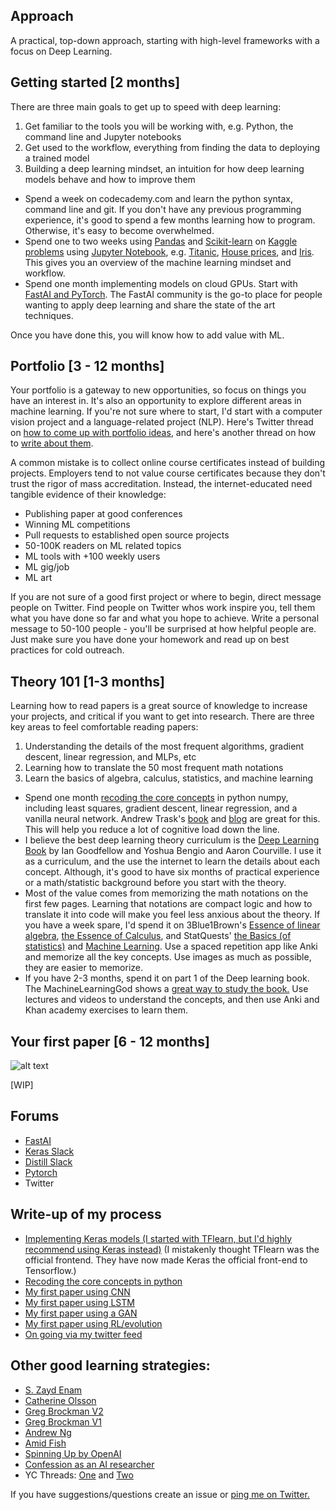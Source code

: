 ## Approach
A practical, top-down approach, starting with high-level frameworks with a focus on Deep Learning.

## Getting started [2 months]

There are three main goals to get up to speed with deep learning: 
1) Get familiar to the tools you will be working with, e.g. Python, the command line and Jupyter notebooks
2) Get used to the workflow, everything from finding the data to deploying a trained model
3) Building a deep learning mindset, an intuition for how deep learning models behave and how to improve them

- Spend a week on codecademy.com and learn the python syntax, command line and git. If you don't have any previous programming experience, it's good to spend a few months learning how to program. Otherwise, it's easy to become overwhelmed. 
- Spend one to two weeks using [Pandas](https://www.youtube.com/watch?v=yzIMircGU5I&list=PL5-da3qGB5ICCsgW1MxlZ0Hq8LL5U3u9y) and [Scikit-learn](http://scikit-learn.org/stable/) on [Kaggle problems](https://www.kaggle.com/competitions?sortBy=grouped&group=general&page=1&pageSize=20&category=gettingStarted) using [Jupyter Notebook](https://www.youtube.com/watch?v=HW29067qVWk&t=375s), e.g. [Titanic](https://www.kaggle.com/c/titanic), [House prices](https://www.kaggle.com/c/house-prices-advanced-regression-techniques), and [Iris](https://www.kaggle.com/uciml/iris). This gives you an overview of the machine learning mindset and workflow. 
- Spend one month implementing models on cloud GPUs. Start with [FastAI and PyTorch](http://course.fast.ai/). The FastAI community is the go-to place for people wanting to apply deep learning and share the state of the art techniques.

Once you have done this, you will know how to add value with ML. 


## Portfolio [3 - 12 months]

Your portfolio is a gateway to new opportunities, so focus on things you have an interest in. It's also an opportunity to explore different areas in machine learning. If you're not sure where to start, I'd start with a computer vision project and a language-related project (NLP). Here's Twitter thread on [how to come up with portfolio ideas](https://twitter.com/EmilWallner/status/1184723538810413056), and here's another thread on how to [write about them](https://twitter.com/EmilWallner/status/1162289417140264960). 

A common mistake is to collect online course certificates instead of building projects. Employers tend to not value course certificates because they don't trust the rigor of mass accreditation. Instead, the internet-educated need tangible evidence of their knowledge:

- Publishing paper at good conferences
- Winning ML competitions
- Pull requests to established open source projects
- 50-100K readers on ML related topics
- ML tools with +100 weekly users
- ML gig/job
- ML art

If you are not sure of a good first project or where to begin, direct message people on Twitter. Find people on Twitter whos work inspire you, tell them what you have done so far and what you hope to achieve. Write a personal message to 50-100 people - you'll be surprised at how helpful people are. Just make sure you have done your homework and read up on best practices for cold outreach. 

## Theory 101 [1-3 months]

Learning how to read papers is a great source of knowledge to increase your projects, and critical if you want to get into research. There are three key areas to feel comfortable reading papers:
1) Understanding the details of the most frequent algorithms, gradient descent, linear regression, and MLPs, etc
2) Learning how to translate the 50 most frequent math notations
3) Learn the basics of algebra, calculus, statistics, and machine learning

- Spend one month [recoding the core concepts](https://github.com/emilwallner/Deep-Learning-From-Scratch) in python numpy, including least squares, gradient descent, linear regression, and a vanilla neural network. Andrew Trask's [book](https://www.manning.com/books/grokking-deep-learning) and [blog](https://iamtrask.github.io/) are great for this. This will help you reduce a lot of cognitive load down the line. 
-  I believe the best deep learning theory curriculum is the [Deep Learning Book](http://www.deeplearningbook.org/) by Ian Goodfellow and Yoshua Bengio and Aaron Courville. I use it as a curriculum, and the use the internet to learn the details about each concept. Although, it's good to have six months of practical experience or a math/statistic background before you start with the theory. 
- Most of the value comes from memorizing the math notations on the first few pages. Learning that notations are compact logic and how to translate it into code will make you feel less anxious about the theory. If you have a week spare, I'd spend it on 3Blue1Brown's [Essence of linear algebra](https://www.youtube.com/watch?v=fNk_zzaMoSs&list=PLZHQObOWTQDPD3MizzM2xVFitgF8hE_ab), [the Essence of Calculus](https://www.youtube.com/watch?v=WUvTyaaNkzM&list=PLZHQObOWTQDMsr9K-rj53DwVRMYO3t5Yr), and StatQuests' [the Basics (of statistics)](https://www.youtube.com/watch?v=qBigTkBLU6g&list=PLblh5JKOoLUK0FLuzwntyYI10UQFUhsY9) and [Machine Learning](https://www.youtube.com/watch?v=Gv9_4yMHFhI&list=PLblh5JKOoLUICTaGLRoHQDuF_7q2GfuJF). Use a spaced repetition app like Anki and memorize all the key concepts. Use images as much as possible, they are easier to memorize. 
- If you have 2-3 months, spend it on part 1 of the Deep learning book. The MachineLearningGod shows a [great way to study the book.](https://www.youtube.com/watch?v=bzp5bQY7XmE&list=PLh6SAYydrIpc8uCGc_KxjLSDRV6tfT10u&index=2) Use lectures and videos to understand the concepts, and then use Anki and Khan academy exercises to learn them. 

## Your first paper [6 - 12 months]

![alt text](https://i.imgur.com/SMSyuhV.jpg)

[WIP]



## Forums
- [FastAI](http://forums.fast.ai/)
- [Keras Slack](https://keras-slack-autojoin.herokuapp.com/)
- [Distill Slack](https://join.slack.com/t/distillpub/shared_invite/enQtMzg1NzU3MzEzMTg3LWJkNmQ4Y2JlNjJkNDlhYTU2ZmQxMGFkM2NiMTI2NGVjNzJkOTdjNTFiOGZmNDBjNTEzZGUwM2U0Mzg4NDAyN2E)
- [Pytorch](https://discuss.pytorch.org/)
- Twitter


## Write-up of my process
- [Implementing Keras models (I started with TFlearn, but I'd highly recommend using Keras instead)](https://blog.floydhub.com/my-first-weekend-of-deep-learning/) (I mistakenly thought TFlearn was the official frontend. They have now made Keras the official front-end to Tensorflow.)
- [Recoding the core concepts in python](https://blog.floydhub.com/coding-the-history-of-deep-learning/)
- [My first paper using CNN](https://blog.floydhub.com/colorizing-b&w-photos-with-neural-networks/)
- [My first paper using LSTM](https://blog.floydhub.com/turning-design-mockups-into-code-with-deep-learning/)
- [My first paper using a GAN](http://www.aiartonline.com/design/emil-wallner/)
- [My first paper using RL/evolution](https://github.com/corewarai/open_project)
- [On going via my twitter feed](https://twitter.com/EmilWallner)

## Other good learning strategies:
- [S. Zayd Enam](http://ai.stanford.edu/~zayd/why-is-machine-learning-hard.html)
- [Catherine Olsson](https://80000hours.org/articles/ml-engineering-career-transition-guide/)
- [Greg Brockman V2](https://blog.gregbrockman.com/how-i-became-a-machine-learning-practitioner)
- [Greg Brockman V1](https://www.quora.com/What-are-the-best-ways-to-pick-up-Deep-Learning-skills-as-an-engineer)
- [Andrew Ng](https://www.youtube.com/watch?v=F1ka6a13S9I)
- [Amid Fish](http://amid.fish/reproducing-deep-rl)
- [Spinning Up by OpenAI](https://spinningup.openai.com/en/latest/spinningup/spinningup.html)
- [Confession as an AI researcher](https://www.reddit.com/r/MachineLearning/comments/73n9pm/d_confession_as_an_ai_researcher_seeking_advice/)
- YC Threads: [One](https://news.ycombinator.com/item?id=20765553) and [Two](https://news.ycombinator.com/item?id=18421422)

If you have suggestions/questions create an issue or [ping me on Twitter.](https://twitter.com/EmilWallner)
